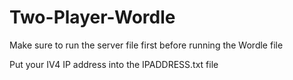 # Two-Player-Wordle

Make sure to run the server file first before running the Wordle file

Put your IV4 IP address into the IPADDRESS.txt file
